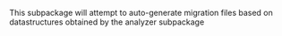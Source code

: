 This subpackage will attempt to auto-generate migration files
based on datastructures obtained by the analyzer subpackage
